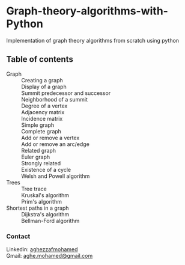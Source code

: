 # Graph-theory-algorithms-with-Python
Implementation of graph theory algorithms from scratch using python
## Table of contents
<dl>
  <dt>Graph</dt>
  <dd>Creating a graph</dd>
  <dd>Display of a graph</dd>
  <dd>Summit predecessor and successor</dd>
  <dd>Neighborhood of a summit</dd>
  <dd>Degree of a vertex</dd>
  <dd>Adjacency matrix</dd>
  <dd>Incidence matrix</dd>
  <dd>Simple graph</dd>
  <dd>Complete graph</dd>
  <dd>Add or remove a vertex</dd>
  <dd>Add or remove an arc/edge</dd>
  <dd>Related graph</dd>
  <dd>Euler graph</dd>
  <dd>Strongly related</dd>
  <dd>Existence of a cycle</dd>
  <dd>Welsh and Powell algorithm</dd>
  <dt>Trees</dt>
  <dd>Tree trace</dd>
  <dd>Kruskal's algorithm</dd>
  <dd>Prim's algorithm</dd>
  <dt>Shortest paths in a graph</dt>
  <dd>Dijkstra's algorithm</dd>
  <dd>Bellman-Ford algorithm</dd>
</dl>


### Contact
Linkedin: <a href="https://www.linkedin.com/in/mohamed-aghezzaf/">aghezzafmohamed<a/> <br>
Gmail: aghe.mohamed@gmail.com
